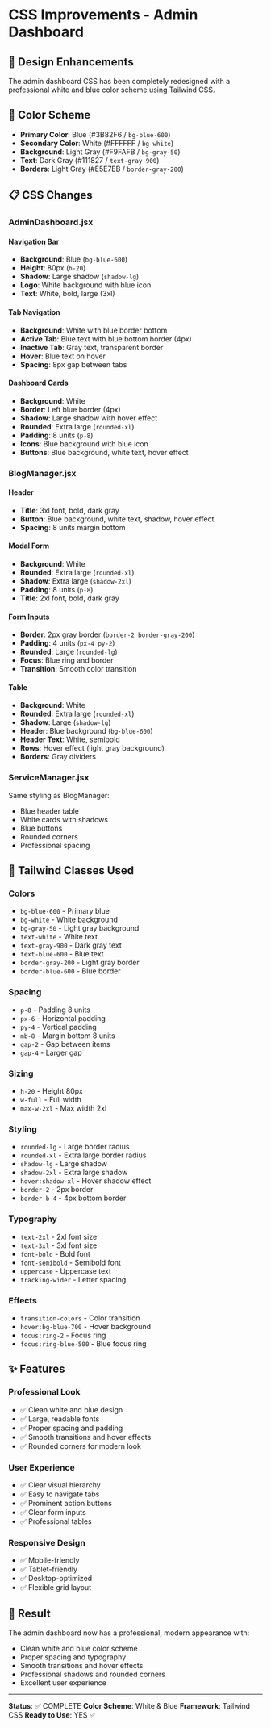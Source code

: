 # CSS Improvements - Admin Dashboard

## 🎨 Design Enhancements

The admin dashboard CSS has been completely redesigned with a professional white and blue color scheme using Tailwind CSS.

## 🎯 Color Scheme

- **Primary Color**: Blue (#3B82F6 / `bg-blue-600`)
- **Secondary Color**: White (#FFFFFF / `bg-white`)
- **Background**: Light Gray (#F9FAFB / `bg-gray-50`)
- **Text**: Dark Gray (#111827 / `text-gray-900`)
- **Borders**: Light Gray (#E5E7EB / `border-gray-200`)

## 📋 CSS Changes

### AdminDashboard.jsx

#### Navigation Bar
- **Background**: Blue (`bg-blue-600`)
- **Height**: 80px (`h-20`)
- **Shadow**: Large shadow (`shadow-lg`)
- **Logo**: White background with blue icon
- **Text**: White, bold, large (3xl)

#### Tab Navigation
- **Background**: White with blue border bottom
- **Active Tab**: Blue text with blue bottom border (4px)
- **Inactive Tab**: Gray text, transparent border
- **Hover**: Blue text on hover
- **Spacing**: 8px gap between tabs

#### Dashboard Cards
- **Background**: White
- **Border**: Left blue border (4px)
- **Shadow**: Large shadow with hover effect
- **Rounded**: Extra large (`rounded-xl`)
- **Padding**: 8 units (`p-8`)
- **Icons**: Blue background with blue icon
- **Buttons**: Blue background, white text, hover effect

### BlogManager.jsx

#### Header
- **Title**: 3xl font, bold, dark gray
- **Button**: Blue background, white text, shadow, hover effect
- **Spacing**: 8 units margin bottom

#### Modal Form
- **Background**: White
- **Rounded**: Extra large (`rounded-xl`)
- **Shadow**: Extra large (`shadow-2xl`)
- **Padding**: 8 units (`p-8`)
- **Title**: 2xl font, bold, dark gray

#### Form Inputs
- **Border**: 2px gray border (`border-2 border-gray-200`)
- **Padding**: 4 units (`px-4 py-2`)
- **Rounded**: Large (`rounded-lg`)
- **Focus**: Blue ring and border
- **Transition**: Smooth color transition

#### Table
- **Background**: White
- **Rounded**: Extra large (`rounded-xl`)
- **Shadow**: Large (`shadow-lg`)
- **Header**: Blue background (`bg-blue-600`)
- **Header Text**: White, semibold
- **Rows**: Hover effect (light gray background)
- **Borders**: Gray dividers

### ServiceManager.jsx

Same styling as BlogManager:
- Blue header table
- White cards with shadows
- Blue buttons
- Rounded corners
- Professional spacing

## 🎨 Tailwind Classes Used

### Colors
- `bg-blue-600` - Primary blue
- `bg-white` - White background
- `bg-gray-50` - Light gray background
- `text-white` - White text
- `text-gray-900` - Dark gray text
- `text-blue-600` - Blue text
- `border-gray-200` - Light gray border
- `border-blue-600` - Blue border

### Spacing
- `p-8` - Padding 8 units
- `px-6` - Horizontal padding
- `py-4` - Vertical padding
- `mb-8` - Margin bottom 8 units
- `gap-2` - Gap between items
- `gap-4` - Larger gap

### Sizing
- `h-20` - Height 80px
- `w-full` - Full width
- `max-w-2xl` - Max width 2xl

### Styling
- `rounded-lg` - Large border radius
- `rounded-xl` - Extra large border radius
- `shadow-lg` - Large shadow
- `shadow-2xl` - Extra large shadow
- `hover:shadow-xl` - Hover shadow effect
- `border-2` - 2px border
- `border-b-4` - 4px bottom border

### Typography
- `text-2xl` - 2xl font size
- `text-3xl` - 3xl font size
- `font-bold` - Bold font
- `font-semibold` - Semibold font
- `uppercase` - Uppercase text
- `tracking-wider` - Letter spacing

### Effects
- `transition-colors` - Color transition
- `hover:bg-blue-700` - Hover background
- `focus:ring-2` - Focus ring
- `focus:ring-blue-500` - Blue focus ring

## ✨ Features

### Professional Look
- ✅ Clean white and blue design
- ✅ Large, readable fonts
- ✅ Proper spacing and padding
- ✅ Smooth transitions and hover effects
- ✅ Rounded corners for modern look

### User Experience
- ✅ Clear visual hierarchy
- ✅ Easy to navigate tabs
- ✅ Prominent action buttons
- ✅ Clear form inputs
- ✅ Professional tables

### Responsive Design
- ✅ Mobile-friendly
- ✅ Tablet-friendly
- ✅ Desktop-optimized
- ✅ Flexible grid layout

## 🎯 Result

The admin dashboard now has a professional, modern appearance with:
- Clean white and blue color scheme
- Proper spacing and typography
- Smooth transitions and hover effects
- Professional shadows and rounded corners
- Excellent user experience

---

**Status**: ✅ COMPLETE
**Color Scheme**: White & Blue
**Framework**: Tailwind CSS
**Ready to Use**: YES ✅

